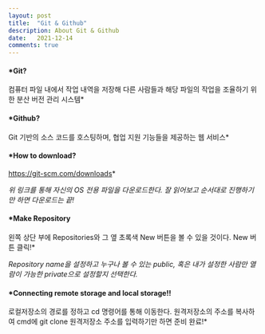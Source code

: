 ```yaml
---
layout: post
title:  "Git & Github"
description: About Git & Github
date:   2021-12-14
comments: true
---
```

#### *Git? 
컴퓨터 파일 내에서 작업 내역을 저장해 다른 사람들과
해당 파일의 작업을 조율하기 위한 분산 버전 관리 시스템*

#### *Github?
Git 기반의 소스 코드를 호스팅하며, 협업 지원 기능들을 제공하는 웹 서비스*

#### *How to download?
https://git-scm.com/downloads*

*위 링크를 통해 자신의 OS 전용 파일을 다운로드한다. 
잘 읽어보고 순서대로 진행하기만 하면 다운로드는 끝!*

#### *Make Repository
왼쪽 상단 부에 Repositories와 그 옆 초록색 New 버튼을 볼 수 있을 것이다. 
New 버튼 클릭!*

*Repository name을 설정하고 누구나 볼 수 있는 public, 
혹은 내가 설정한 사람만 열람이 가능한 private으로 설정할지 선택한다.*

#### *Connecting remote storage and local storage!!  
로컬저장소의 경로를 정하고 cd 명령어를 통해 이동한다.
원격저장소의 주소를 복사하여 cmd에 git clone 원격저장소 주소를 입력하기만 하면 준비 완료!*
